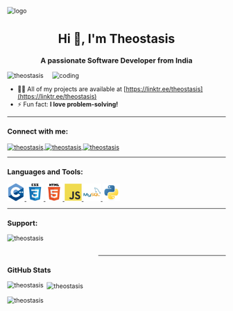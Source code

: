 ![logo]()

<h1 align="center">Hi 👋, I'm Theostasis</h1>
<h3 align="center">A passionate Software Developer from India</h3>

<img align="right" alt="coding" width="400" src="https://media0.giphy.com/media/v1.Y2lkPTc5MGI3NjExeHJkejJvMGpqZDV2NjZzaXRiYmU5djY4bjFlaWVuY3c1bzFkcGU0MiZlcD12MV9pbnRlcm5hbF9naWZfYnlfaWQmY3Q9Zw/Ws6T5PN7wHv3cY8xy8/giphy.gif">

<p align="left"> 
  <img src="https://komarev.com/ghpvc/?username=theostasis&label=Profile%20views&color=0e75b6&style=flat" alt="theostasis" /> 
</p>

- 👨‍💻 All of my projects are available at [https://linktr.ee/theostasis](https://linktr.ee/theostasis)
- ⚡ Fun fact: **I love problem-solving!**

---

<h3 align="left">Connect with me:</h3>
<p align="left">
  <a href="https://linkedin.com/in/theostasis" target="blank">
    <img align="center" src="https://raw.githubusercontent.com/rahuldkjain/github-profile-readme-generator/master/src/images/icons/Social/linked-in-alt.svg" alt="theostasis" height="30" width="40" />
  </a>
  <a href="https://instagram.com/theostasis" target="blank">
    <img align="center" src="https://raw.githubusercontent.com/rahuldkjain/github-profile-readme-generator/master/src/images/icons/Social/instagram.svg" alt="theostasis" height="30" width="40" />
  </a>
  <a href="https://www.youtube.com/c/theostasis" target="blank">
    <img align="center" src="https://raw.githubusercontent.com/rahuldkjain/github-profile-readme-generator/master/src/images/icons/Social/youtube.svg" alt="theostasis" height="30" width="40" />
  </a>
</p>

---

<h3 align="left">Languages and Tools:</h3>
<p align="left">
  <a href="https://www.w3schools.com/cpp/" target="_blank">
    <img src="https://raw.githubusercontent.com/devicons/devicon/master/icons/cplusplus/cplusplus-original.svg" alt="cplusplus" width="40" height="40" />
  </a>
  <a href="https://www.w3schools.com/css/" target="_blank">
    <img src="https://raw.githubusercontent.com/devicons/devicon/master/icons/css3/css3-original-wordmark.svg" alt="css3" width="40" height="40" />
  </a>
  <a href="https://www.w3.org/html/" target="_blank">
    <img src="https://raw.githubusercontent.com/devicons/devicon/master/icons/html5/html5-original-wordmark.svg" alt="html5" width="40" height="40" />
  </a>
  <a href="https://developer.mozilla.org/en-US/docs/Web/JavaScript" target="_blank">
    <img src="https://raw.githubusercontent.com/devicons/devicon/master/icons/javascript/javascript-original.svg" alt="javascript" width="40" height="40" />
  </a>
  <a href="https://www.mysql.com/" target="_blank">
    <img src="https://raw.githubusercontent.com/devicons/devicon/master/icons/mysql/mysql-original-wordmark.svg" alt="mysql" width="40" height="40" />
  </a>
  <a href="https://www.python.org" target="_blank">
    <img src="https://raw.githubusercontent.com/devicons/devicon/master/icons/python/python-original.svg" alt="python" width="40" height="40" />
  </a>
</p>

---

<h3 align="left">Support:</h3>
<p>
  <a href="https://www.buymeacoffee.com/theostasis">
    <img align="left" src="https://cdn.buymeacoffee.com/buttons/v2/default-yellow.png" height="50" width="210" alt="theostasis" />
  </a>
</p>
<br><br>

---

### GitHub Stats

<p>
  <img align="left" src="https://github-readme-stats.vercel.app/api/top-langs?username=theostasis&show_icons=true&locale=en&layout=compact" alt="theostasis" />
  &nbsp;
  <img align="center" src="https://github-readme-stats.vercel.app/api?username=theostasis&show_icons=true&locale=en" alt="theostasis" />
</p>

<p>
  <img align="center" src="https://github-readme-streak-stats.herokuapp.com/?user=theostasis" alt="theostasis" />
</p>
